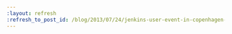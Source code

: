 ```yaml
---
:layout: refresh
:refresh_to_post_id: /blog/2013/07/24/jenkins-user-event-in-copenhagen-on-september-6
---
```

